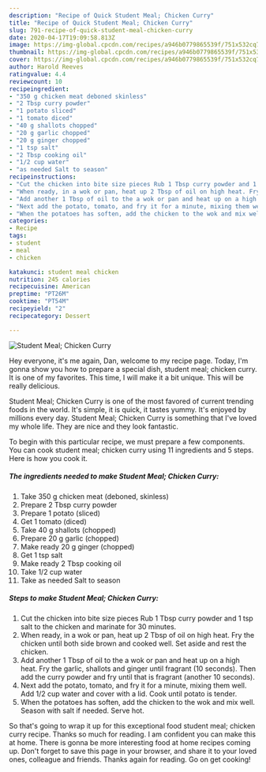 ```yaml
---
description: "Recipe of Quick Student Meal; Chicken Curry"
title: "Recipe of Quick Student Meal; Chicken Curry"
slug: 791-recipe-of-quick-student-meal-chicken-curry
date: 2020-04-17T19:09:58.813Z
image: https://img-global.cpcdn.com/recipes/a946b0779865539f/751x532cq70/student-meal-chicken-curry-recipe-main-photo.jpg
thumbnail: https://img-global.cpcdn.com/recipes/a946b0779865539f/751x532cq70/student-meal-chicken-curry-recipe-main-photo.jpg
cover: https://img-global.cpcdn.com/recipes/a946b0779865539f/751x532cq70/student-meal-chicken-curry-recipe-main-photo.jpg
author: Harold Reeves
ratingvalue: 4.4
reviewcount: 10
recipeingredient:
- "350 g chicken meat deboned skinless"
- "2 Tbsp curry powder"
- "1 potato sliced"
- "1 tomato diced"
- "40 g shallots chopped"
- "20 g garlic chopped"
- "20 g ginger chopped"
- "1 tsp salt"
- "2 Tbsp cooking oil"
- "1/2 cup water"
- "as needed Salt to season"
recipeinstructions:
- "Cut the chicken into bite size pieces Rub 1 Tbsp curry powder and 1 tsp salt to the chicken and marinate for 30 minutes."
- "When ready, in a wok or pan, heat up 2 Tbsp of oil on high heat. Fry the chicken until both side brown and cooked well. Set aside and rest the chicken."
- "Add another 1 Tbsp of oil to the a wok or pan and heat up on a high heat. Fry the garlic, shallots and ginger until fragrant (10 seconds). Then add the curry powder and fry until that is fragrant (another 10 seconds)."
- "Next add the potato, tomato, and fry it for a minute, mixing them well. Add 1/2 cup water and cover with a lid. Cook until potato is tender."
- "When the potatoes has soften, add the chicken to the wok and mix well. Season with salt if needed. Serve hot."
categories:
- Recipe
tags:
- student
- meal
- chicken

katakunci: student meal chicken 
nutrition: 245 calories
recipecuisine: American
preptime: "PT26M"
cooktime: "PT54M"
recipeyield: "2"
recipecategory: Dessert

---
```



![Student Meal; Chicken Curry](https://img-global.cpcdn.com/recipes/a946b0779865539f/751x532cq70/student-meal-chicken-curry-recipe-main-photo.jpg)

Hey everyone, it's me again, Dan, welcome to my recipe page. Today, I'm gonna show you how to prepare a special dish, student meal; chicken curry. It is one of my favorites. This time, I will make it a bit unique. This will be really delicious.



Student Meal; Chicken Curry is one of the most favored of current trending foods in the world. It's simple, it is quick, it tastes yummy. It's enjoyed by millions every day. Student Meal; Chicken Curry is something that I've loved my whole life. They are nice and they look fantastic.


To begin with this particular recipe, we must prepare a few components. You can cook student meal; chicken curry using 11 ingredients and 5 steps. Here is how you cook it.

<!--inarticleads1-->

##### The ingredients needed to make Student Meal; Chicken Curry:

1. Take 350 g chicken meat (deboned, skinless)
1. Prepare 2 Tbsp curry powder
1. Prepare 1 potato (sliced)
1. Get 1 tomato (diced)
1. Take 40 g shallots (chopped)
1. Prepare 20 g garlic (chopped)
1. Make ready 20 g ginger (chopped)
1. Get 1 tsp salt
1. Make ready 2 Tbsp cooking oil
1. Take 1/2 cup water
1. Take as needed Salt to season




<!--inarticleads2-->

##### Steps to make Student Meal; Chicken Curry:

1. Cut the chicken into bite size pieces Rub 1 Tbsp curry powder and 1 tsp salt to the chicken and marinate for 30 minutes.
1. When ready, in a wok or pan, heat up 2 Tbsp of oil on high heat. Fry the chicken until both side brown and cooked well. Set aside and rest the chicken.
1. Add another 1 Tbsp of oil to the a wok or pan and heat up on a high heat. Fry the garlic, shallots and ginger until fragrant (10 seconds). Then add the curry powder and fry until that is fragrant (another 10 seconds).
1. Next add the potato, tomato, and fry it for a minute, mixing them well. Add 1/2 cup water and cover with a lid. Cook until potato is tender.
1. When the potatoes has soften, add the chicken to the wok and mix well. Season with salt if needed. Serve hot.




So that's going to wrap it up for this exceptional food student meal; chicken curry recipe. Thanks so much for reading. I am confident you can make this at home. There is gonna be more interesting food at home recipes coming up. Don't forget to save this page in your browser, and share it to your loved ones, colleague and friends. Thanks again for reading. Go on get cooking!
